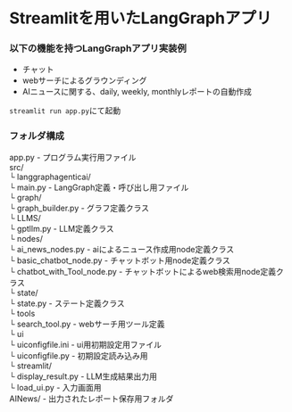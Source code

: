 # Streamlitを用いたLangGraphアプリ

### 以下の機能を持つLangGraphアプリ実装例
* チャット
* webサーチによるグラウンディング
* AIニュースに関する、daily, weekly, monthlyレポートの自動作成

`streamlit run app.py`にて起動  

### フォルダ構成
app.py - プログラム実行用ファイル  
src/  
 └ langgraphagenticai/  
    └ main.py - LangGraph定義・呼び出し用ファイル   
    └ graph/  
       └ graph_builder.py - グラフ定義クラス  
    └ LLMS/  
       └ gptllm.py - LLM定義クラス  
    └ nodes/  
       └ ai_news_nodes.py - aiによるニュース作成用node定義クラス  
       └ basic_chatbot_node.py - チャットボット用node定義クラス  
       └ chatbot_with_Tool_node.py - チャットボットによるweb検索用node定義クラス  
    └ state/  
       └ state.py - ステート定義クラス  
    └ tools  
       └ search_tool.py - webサーチ用ツール定義  
    └ ui  
       └ uiconfigfile.ini - ui用初期設定用ファイル  
       └ uiconfigfile.py - 初期設定読み込み用  
       └ streamlit/  
          └ display_result.py - LLM生成結果出力用  
          └ load_ui.py - 入力画面用  
AINews/ - 出力されたレポート保存用フォルダ  
